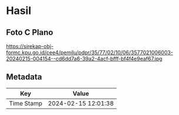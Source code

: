 # Hasil

## Foto C Plano

https://sirekap-obj-formc.kpu.go.id/cee4/pemilu/pdpr/35/77/02/10/06/3577021006003-20240215-004154--cd6dd7a6-39a2-4acf-bfff-bf4f4e9eaf67.jpg


## Metadata

| Key        | Value               |
| ---------- | ------------------- |
| Time Stamp | 2024-02-15 12:01:38 |



